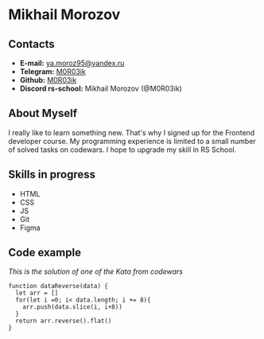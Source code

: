 # Mikhail Morozov
## Contacts
* **E-mail:** ya.moroz95@yandex.ru
* **Telegram:** [M0R03ik](https://t.me/M0R03ik)
* **Github:** [M0R03ik](https://github.com/M0R03ik)
* **Discord rs-school:** Mikhail Morozov (@M0R03ik)
## About Myself
I really like to learn something new. That's why I signed up for the Frontend developer course. My programming experience is limited to a small number of solved tasks on codewars. I hope to upgrade my skill in RS School.
## Skills in progress
* HTML
* CSS
* JS
* Git
* Figma
## Code example
*This is the solution of one of the Kata from codewars*

```
function dataReverse(data) {
  let arr = []
  for(let i =0; i< data.length; i += 8){
    arr.push(data.slice(i, i+8))
  }
  return arr.reverse().flat()
}
```
